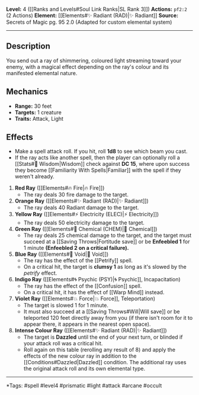 **Level:** 4 ([[Ranks and Levels#Soul Link Ranks|SL Rank 3]])
**Actions:** `pf2:2` (2 Actions)
**Element:** [[Elements#✨ Radiant (RAD)|✨ Radiant]]
**Source:** Secrets of Magic pg. 95 2.0 (Adapted for custom elemental system)

---

## Description

You send out a ray of shimmering, coloured light streaming toward your enemy, with a magical effect depending on the ray's colour and its manifested elemental nature.

## Mechanics

-   **Range:** 30 feet
-   **Targets:** 1 creature
-   **Traits:** Attack, Light

## Effects

- Make a spell attack roll. If you hit, roll **1d8** to see which beam you cast.
- If the ray acts like another spell, then the player can optionally roll a [[Stats#🧠 Wisdom|Wisdom]] check against **DC 15**, where upon success they become [[Familiarity With Spells|Familiar]] with the spell if they weren't already. 

1.  **Red Ray** ([[Elements#🔥 Fire|🔥 Fire]])
    *   The ray deals 30 fire damage to the target.
2.  **Orange Ray** ([[Elements#✨ Radiant (RAD)|✨ Radiant]])
    *   The ray deals 40 Radiant damage to the target.
3.  **Yellow Ray** ([[Elements#⚡ Electricity (ELEC)|⚡ Electricity]])
    *   The ray deals 50 electricity damage to the target.
4.  **Green Ray** ([[Elements#🧪 Chemical (CHEM)|🧪 Chemical]])
    *   The ray deals 25 chemical damage to the target, and the target must succeed at a [[Saving Throws|Fortitude save]] or be **Enfeebled 1** for 1 minute **(Enfeebled 2 on a critical failure).**
5.  **Blue Ray** ([[Elements#🌌 Void|🌌 Void]])
    *   The ray has the effect of the [[Petrify]] spell.
    *   On a critical hit, the target is **clumsy 1** as long as it's slowed by the *petrify* effect.
6.  **Indigo Ray** ([[Elements#🌀 Psychic (PSY)|🌀 Psychic]], Incapacitation)
    *   The ray has the effect of the [[Confusion]] spell.
    *   On a critical hit, it has the effect of [[Warp Mind]] instead.
7.  **Violet Ray** ([[Elements#💥 Force|💥 Force]], Teleportation)
    *   The target is slowed 1 for 1 minute.
    *   It must also succeed at a [[Saving Throws#Will|Will save]] or be teleported 120 feet directly away from you (if there isn't room for it to appear there, it appears in the nearest open space).
8.  **Intense Colour Ray** ([[Elements#✨ Radiant (RAD)|✨ Radiant]])
    *   The target is **Dazzled** until the end of your next turn, or blinded if your attack roll was a critical hit.
    *   Roll again on this table (rerolling any result of 8) and apply the effects of the new colour ray in addition to the [[Conditions#Dazzled|Dazzled]] condition. The additional ray uses the original attack roll and its own elemental type.

---
*Tags: #spell #level4 #prismatic #light #attack #arcane #occult
